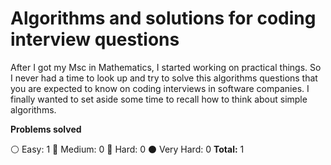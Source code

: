 # Algorithms and solutions for coding interview questions

After I got my Msc in Mathematics, I started working on practical things.
So I never had a time to look up and try to solve this algorithms questions 
that you are expected to know on coding interviews in software companies.
I finally wanted to set aside some time to recall how to think about simple algorithms.

**Problems solved**

 
 :white_circle: Easy: 1
 :large_blue_circle: Medium: 0
 :red_circle: Hard: 0
 :black_circle: Very Hard: 0
__Total:__ 1
